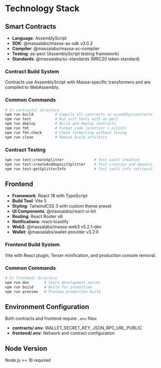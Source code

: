 # Technology Stack

## Smart Contracts

- **Language**: AssemblyScript
- **SDK**: @massalabs/massa-as-sdk v3.0.2
- **Compiler**: @massalabs/massa-sc-compiler
- **Testing**: as-pect (AssemblyScript testing framework)
- **Standards**: @massalabs/sc-standards (MRC20 token standard)

### Contract Build System

Contracts use AssemblyScript with Massa-specific transformers and are compiled to WebAssembly.

### Common Commands

```bash
# In contracts/ directory
npm run build          # Compile all contracts in assembly/contracts
npm run test           # Run unit tests with as-pect
npm run deploy         # Build and deploy contracts
npm run fmt            # Format code (prettier + eslint)
npm run fmt:check      # Check formatting without fixing
npm run clean          # Remove build artifacts
```

### Contract Testing

```bash
npm run test:createSplitter              # Test vault creation
npm run test:createAndDepositSplitter    # Test creation and deposit
npm run test:getSplitterInfo             # Test vault info retrieval
```

## Frontend

- **Framework**: React 18 with TypeScript
- **Build Tool**: Vite 5
- **Styling**: TailwindCSS 3 with custom theme preset
- **UI Components**: @massalabs/react-ui-kit
- **Routing**: React Router v6
- **Notifications**: react-toastify
- **Web3**: @massalabs/massa-web3 v5.2.1-dev
- **Wallet**: @massalabs/wallet-provider v3.2.0

### Frontend Build System

Vite with React plugin, Terser minification, and production console removal.

### Common Commands

```bash
# In frontend/ directory
npm run dev       # Start development server
npm run build     # Build for production
npm run preview   # Preview production build
```

## Environment Configuration

Both contracts and frontend require `.env` files:

- **contracts/.env**: WALLET_SECRET_KEY, JSON_RPC_URL_PUBLIC
- **frontend/.env**: Network and contract configuration

## Node Version

Node.js >= 16 required
